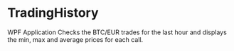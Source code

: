 # TradingHistory
WPF Application
Checks the BTC/EUR trades for the last hour and displays the min, max and average prices for each call.
